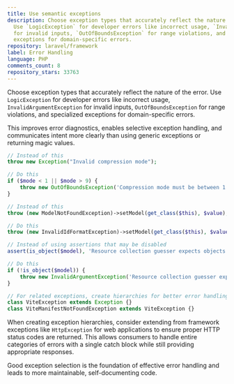 ```yaml
---
title: Use semantic exceptions
description: Choose exception types that accurately reflect the nature of the error.
  Use `LogicException` for developer errors like incorrect usage, `InvalidArgumentException`
  for invalid inputs, `OutOfBoundsException` for range violations, and specialized
  exceptions for domain-specific errors.
repository: laravel/framework
label: Error Handling
language: PHP
comments_count: 8
repository_stars: 33763
---
```


Choose exception types that accurately reflect the nature of the error. Use `LogicException` for developer errors like incorrect usage, `InvalidArgumentException` for invalid inputs, `OutOfBoundsException` for range violations, and specialized exceptions for domain-specific errors.

This improves error diagnostics, enables selective exception handling, and communicates intent more clearly than using generic exceptions or returning magic values.

```php
// Instead of this
throw new Exception("Invalid compression mode");

// Do this
if ($mode < 1 || $mode > 9) {
    throw new OutOfBoundsException('Compression mode must be between 1 and 9.');
}

// Instead of this
throw (new ModelNotFoundException)->setModel(get_class($this), $value);

// Do this
throw (new InvalidIdFormatException)->setModel(get_class($this), $value);

// Instead of using assertions that may be disabled
assert(is_object($model), 'Resource collection guesser expects objects.');

// Do this
if (!is_object($model)) {
    throw new InvalidArgumentException('Resource collection guesser expects objects.');
}

// For related exceptions, create hierarchies for better error handling
class ViteException extends Exception {}
class ViteManifestNotFoundException extends ViteException {}
```

When creating exception hierarchies, consider extending from framework exceptions like `HttpException` for web applications to ensure proper HTTP status codes are returned. This allows consumers to handle entire categories of errors with a single catch block while still providing appropriate responses.

Good exception selection is the foundation of effective error handling and leads to more maintainable, self-documenting code.
